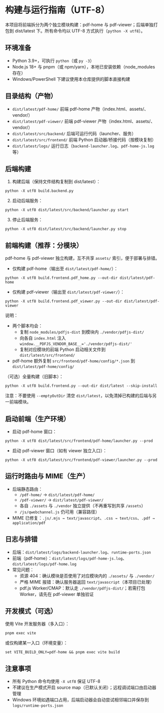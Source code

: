 # 构建与运行指南（UTF-8）

本项目将前端拆分为两个独立模块构建：pdf-home 与 pdf-viewer；后端单独打包到 dist/latest 下。所有命令均以 UTF-8 方式执行（`python -X utf8`）。

## 环境准备

- Python 3.9+，可执行 `python`（或 `py -3`）
- Node.js 18+ 与 pnpm（或 npm/yarn），本地已安装依赖（node_modules 存在）
- Windows/PowerShell 下建议使用本仓库提供的脚本直接构建

## 目录结构（产物）

- `dist/latest/pdf-home/` 前端 pdf-home 产物（index.html、assets/、vendor/）
- `dist/latest/pdf-viewer/` 前端 pdf-viewer 产物（index.html、assets/、vendor/）
- `dist/latest/src/backend/` 后端可运行代码（launcher、服务）
- `dist/latest/src/frontend/` 前端 Python 启动器/桥接代码（按模块复制）
- `dist/latest/logs/` 运行日志（`backend-launcher.log`、`pdf-home-js.log` 等）

## 后端构建

1) 构建后端（保持文件结构复制到 dist/latest）：

```
python -X utf8 build.backend.py
```

2) 启动后端服务：

```
python -X utf8 dist/latest/src/backend/launcher.py start
```

3) 停止后端服务：

```
python -X utf8 dist/latest/src/backend/launcher.py stop
```

## 前端构建（推荐：分模块）

pdf-home 与 pdf-viewer 独立构建，互不共享 `assets/` 索引，便于部署与排错。

- 仅构建 pdf-home（输出至 `dist/latest/pdf-home/`）：

```
python -X utf8 build.frontend.pdf_home.py --out-dir dist/latest/pdf-home
```

- 仅构建 pdf-viewer（输出至 `dist/latest/pdf-viewer/`）：

```
python -X utf8 build.frontend.pdf_viewer.py --out-dir dist/latest/pdf-viewer
```

说明：
- 两个脚本均会：
  - 复制 `node_modules/pdfjs-dist` 到模块内 `./vendor/pdfjs-dist/`
  - 向各自 `index.html` 注入 `window.__PDFJS_VENDOR_BASE__='./vendor/pdfjs-dist/'`
  - 复制对应模块的前端 Python 启动相关文件到 `dist/latest/src/frontend/`
- pdf-home 额外复制 `src/frontend/pdf-home/config/*.json` 到 `dist/latest/pdf-home/config/`

（可选）全量构建（旧脚本）：

```
python -X utf8 build.frontend.py --out-dir dist/latest --skip-install
```

注意：不要使用 `--emptyOutDir` 清空 `dist/latest`，以免清掉已构建的后端与另一前端模块。

## 启动前端（生产环境）

- 启动 pdf-home 窗口：

```
python -X utf8 dist/latest/src/frontend/pdf-home/launcher.py --prod
```

- 启动 pdf-viewer 窗口（如有 viewer 独立入口）：

```
python -X utf8 dist/latest/src/frontend/pdf-viewer/launcher.py --prod
```

## 运行时路由与 MIME（生产）

- 后端静态路由：
  - `/pdf-home/` → `dist/latest/pdf-home/`
  - `/pdf-viewer/` → `dist/latest/pdf-viewer/`
  - 各自 `./assets` 与 `./vendor` 独立提供（不再重写到共享 `/assets`）
  - `/js/qwebchannel.js` 仍可用（兼容路径）
- MIME 已修复：`.js/.mjs → text/javascript`、`.css → text/css`、`.pdf → application/pdf`

## 日志与排错

- 后端：`dist/latest/logs/backend-launcher.log`、`runtime-ports.json`
- 前端（pdf-home）：`dist/latest/logs/pdf-home-js.log`、`dist/latest/logs/pdf-home.log`
- 常见问题：
  - 资源 404：确认模块是否使用了对应模块内的 `./assets/` 与 `./vendor/`
  - 严格 MIME 报错：确认服务器返回 `text/javascript`（本项目已处理）
  - pdf.js Worker/CMAP：默认走 `./vendor/pdfjs-dist/`；若需打包 Worker，请先在 pdf-viewer 单独验证

## 开发模式（可选）

使用 Vite 开发服务器（多入口）：

```
pnpm exec vite
```

或仅构建某一入口（环境变量）：

```
set VITE_BUILD_ONLY=pdf-home && pnpm exec vite build
```

## 注意事项

- 所有 Python 命令均使用 `-X utf8` 保证 UTF-8
- 不建议在生产模式开启 source map（已默认关闭）；远程调试端口由启动器管理
- Windows 环境如遇端口占用，后端启动器会自动尝试相邻端口并保存到 `logs/runtime-ports.json`


